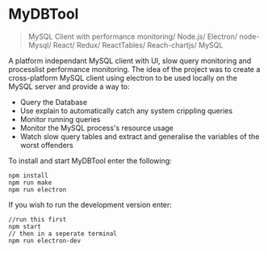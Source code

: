 # MyDBTool

> MySQL Client with performance monitoring/ Node.js/ Electron/ node-Mysql/ React/ Redux/ ReactTables/ Reach-chartjs/ MySQL


A platform independant MySQL client with UI, slow query monitoring and processlist performance monitoring. The idea of the project was to create a cross-platform MySQL client using electron to be used locally on the MySQL server and provide a way to:
* Query the Database 
* Use explain to automatically catch any system crippling queries
* Monitor running queries
* Monitor the MySQL process's resource usage
* Watch slow query tables and extract and generalise the variables of the worst offenders

To install and start MyDBTool enter the following:
```
npm install
npm run make
npm run electron
```
If you wish to run the development version enter:
```
//run this first
npm start
// then in a seperate terminal
npm run electron-dev
```
